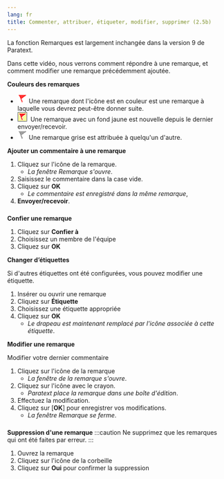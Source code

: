 ```yaml
---
lang: fr
title: Commenter, attribuer, étiqueter, modifier, supprimer (2.5b)
---
```

La fonction Remarques est largement inchangée dans la version 9 de Paratext.

Dans cette vidéo, nous verrons comment répondre à une remarque, et comment modifier une remarque précédemment ajoutée.

**Couleurs des remarques**

-   ![](../../media/af2265719adde77e6c37fe29d53837a0.png) Une remarque dont l'icône est en couleur est une remarque à laquelle vous devrez peut-être donner suite.
-   ![](../../media/d75a709de0625acdd2d5606b881713c7.jpeg)   Une remarque avec un fond jaune est nouvelle depuis le dernier envoyer/recevoir.
-   ![](../../media/52011900797d9603380805140bdf824b.png)  Une remarque grise est attribuée à quelqu'un d'autre.

**Ajouter un commentaire à une remarque**

1.  Cliquez sur l'icône de la remarque.
     -  *La fenêtre Remarque s'ouvre*.
1.  Saisissez le commentaire dans la case vide.
1.  Cliquez sur **OK**
     -  *Le commentaire est enregistré dans la même remarque*,
1.  **Envoyer/recevoir**.

#####  

**Confier une remarque**

1.  Cliquez sur **Confier à**
1.  Choisissez un membre de l'équipe
1.  Cliquez sur **OK**

**Changer d’étiquettes**

Si d'autres étiquettes ont été configurées, vous pouvez modifier une étiquette.

1.  Insérer ou ouvrir une remarque
1.  Cliquez sur **Étiquette**
1.  Choisissez une étiquette appropriée
1.  Cliquez sur **OK**
     -  *Le drapeau est maintenant remplacé par l'icône associée à cette étiquette*.

**Modifier une remarque**

Modifier votre dernier commentaire

1.  Cliquez sur l'icône de la remarque
     -  *La fenêtre de la remarque s'ouvre*.
1.  Cliquez sur l'icône avec le crayon.
     -  *Paratext place la remarque dans une boîte d'édition*.
1.  Effectuez la modification.
1.  Cliquez sur [**OK**] pour enregistrer vos modifications.
     -  *La fenêtre Remarque se ferme*.

#####  
**Suppression d'une remarque**
:::caution
Ne supprimez que les remarques qui ont été faites par erreur.
:::
1.  Ouvrez la remarque
1.  Cliquez sur l'icône de la corbeille
1.  Cliquez sur **Oui** pour confirmer la suppression
